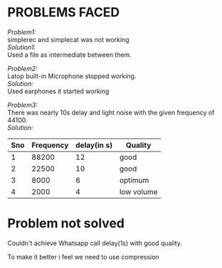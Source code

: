 # PROBLEMS FACED
*Problem1:*<br>
 simplerec and simplecat was not working<br>
*Solution1:*<br>
 Used a file as intermediate between them.<br>
 
 *Problem2:*<br>
  Latop built-in Microphone stopped working.<br>
  *Solution:*<br>
   Used earphones it started working<br>
  
  *Problem3:*<br>
   There was nearly 10s delay and light noise with the given frequency of 44100.<br>
  *Solution:*<br>
  
  



|  Sno |  Frequency |  delay(in s) |Quality|  
|---|---|---|---|
| 1 |    88200|  12 |good| 
|  2 |   22500 |  10 |good|  
|   3|    8000| 6  | optimum|
| 4 |    2000|  4 | low volume|
   
 # Problem not solved
 Couldn't achieve Whatsapp call delay(1s) with good quality.
 
 To make it better i feel we need to use compression
